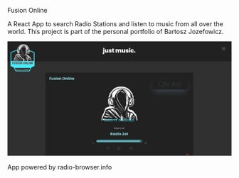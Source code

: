 Fusion Online

A React App to search Radio Stations and listen to music from all over the world.
This project is part of the personal portfolio of Bartosz Jozefowicz.

![Fusion Online](./fusion.PNG)

App powered by radio-browser.info
